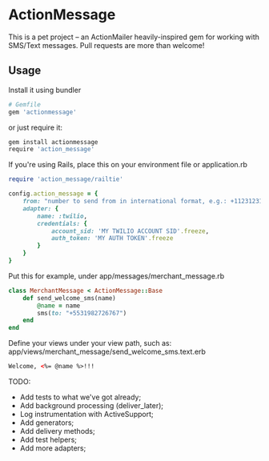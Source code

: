 # ActionMessage

This is a pet project – an ActionMailer heavily-inspired gem for working with SMS/Text messages.
Pull requests are more than welcome!

## Usage

Install it using bundler

```sh
# Gemfile
gem 'actionmessage'
```

or just require it:
```sh
gem install actionmessage
require 'action_message'
```

If you're using Rails, place this on your environment file or application.rb
```ruby
require 'action_message/railtie'

config.action_message = {
	from: "number to send from in international format, e.g.: +11231231234", 
	adapter: { 
		name: :twilio,
		credentials: {
			account_sid: 'MY TWILIO ACCOUNT SID'.freeze,
			auth_token: 'MY AUTH TOKEN'.freeze
		}
	}
}
```

Put this for example, under app/messages/merchant_message.rb
```ruby
class MerchantMessage < ActionMessage::Base
	def send_welcome_sms(name)
		@name = name
		sms(to: "+5531982726767")
	end
end
```

Define your views under your view path, such as: app/views/merchant_message/send_welcome_sms.text.erb
```html
Welcome, <%= @name %>!!!
```

TODO:

- Add tests to what we've got already;
- Add background processing (deliver_later);
- Log instrumentation with ActiveSupport;
- Add generators;
- Add delivery methods;
- Add test helpers; 
- Add more adapters;
